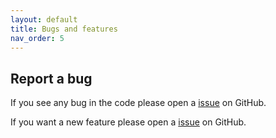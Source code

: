 ```yaml
---
layout: default
title: Bugs and features
nav_order: 5
---
```


## Report a bug

If you see any bug in the code please open a [issue](https://github.com/MatthieuHernandez/StraightforwardNeuralNetwork/issues/new?assignees=MatthieuHernandez&labels=bug&template=bug_report.md) on GitHub.

If you want a new feature please open a [issue](https://github.com/MatthieuHernandez/StraightforwardNeuralNetwork/issues/new?assignees=MatthieuHernandez&labels=enhancement&template=feature_request.md) on GitHub.